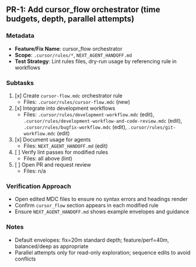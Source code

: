 ## PR-1: Add cursor_flow orchestrator (time budgets, depth, parallel attempts)

### Metadata
- **Feature/Fix Name**: cursor_flow orchestrator
- **Scope**: `.cursor/rules/*`, `NEXT_AGENT_HANDOFF.md`
- **Test Strategy**: Lint rules files, dry-run usage by referencing rule in workflows

### Subtasks
1. [x] Create `cursor-flow.mdc` orchestrator rule
   - Files: `.cursor/rules/cursor-flow.mdc` (new)
2. [x] Integrate into development workflows
   - Files: `.cursor/rules/development-workflow.mdc` (edit), `.cursor/rules/development-workflow-and-code-review.mdc` (edit), `.cursor/rules/bugfix-workflow.mdc` (edit), `.cursor/rules/git-workflow.mdc` (edit)
3. [x] Document usage for agents
   - Files: `NEXT_AGENT_HANDOFF.md` (edit)
4. [ ] Verify lint passes for modified rules
   - Files: all above (lint)
5. [ ] Open PR and request review
   - Files: n/a

### Verification Approach
- Open edited MDC files to ensure no syntax errors and headings render
- Confirm `cursor_flow` section appears in each modified rule
- Ensure `NEXT_AGENT_HANDOFF.md` shows example envelopes and guidance

### Notes
- Default envelopes: fix=20m standard depth; feature/perf=40m, balanced/deep as appropriate
- Parallel attempts only for read-only exploration; sequence edits to avoid conflicts

